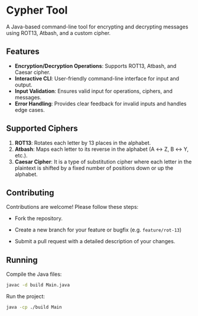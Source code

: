 # Cypher Tool

A Java-based command-line tool for encrypting and decrypting messages using ROT13, Atbash, and a custom cipher.

## Features
- **Encryption/Decryption Operations**: Supports ROT13, Atbash, and Caesar cipher.
- **Interactive CLI**: User-friendly command-line interface for input and output.
- **Input Validation**: Ensures valid input for operations, ciphers, and messages.
- **Error Handling**: Provides clear feedback for invalid inputs and handles edge cases.

## Supported Ciphers
1. **ROT13**: Rotates each letter by 13 places in the alphabet.
2. **Atbash**: Maps each letter to its reverse in the alphabet (A ↔ Z, B ↔ Y, etc.).
3. **Caesar Cipher**: It is a type of substitution cipher where each letter in the plaintext is shifted by a fixed number of positions down or up the alphabet.


## Contributing

Contributions are welcome! Please follow these steps:

- Fork the repository.

- Create a new branch for your feature or bugfix (e.g. `feature/rot-13`)

- Submit a pull request with a detailed description of your changes.


## Running
Compile the Java files:
```bash
javac -d build Main.java
```
Run the project:
```bash
java -cp ./build Main
```
